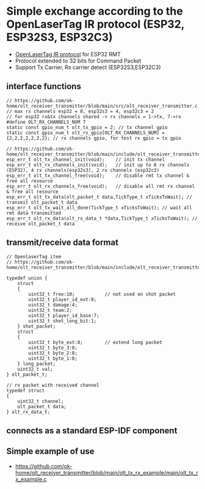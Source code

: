 # Simple exchange according to the OpenLaserTag IR protocol (ESP32, ESP32S3, ESP32C3)
  - [OpenLaserTag IR protocol](https://openlasertag.org/language/en/openlasertag-ir-communication-protocol/) for ESP32 RMT
  - Protocol extended to 32 bits for Command Packet
  - Support Tx Carrier, Rx carrier detect (ESP32S3,ESP32C3)
## interface functions
```
// https://github.com/ok-home/olt_receiver_transmitter/blob/main/src/olt_receiver_transmitter.c
// max rx channels esp32 = 8, esp32s3 = 4, esp32c3 = 2
// for esp32 rx&tx channels shared -> rx channels = 1->tx, 7->rx
#define OLT_RX_CHANNELS_NUM 7
static const gpio_num_t olt_tx_gpio = 2; // tx channel gpio
static const gpio_num_t olt_rx_gpio[OLT_RX_CHANNELS_NUM] = {2,2,2,2,2,2,2}; // rx channels gpio, for test rx gpio = tx gpio

// https://github.com/ok-home/olt_receiver_transmitter/blob/main/include/olt_receiver_transmitter.h
esp_err_t olt_tx_channel_init(void);    // init tx channel
esp_err_t olt_rx_channels_init(void);   // init up to 8 rx channels (ESP32), 4 rx channels(esp32s3), 2 rx channels (esp32c3)
esp_err_t olt_tx_channel_free(void);    // disable rmt tx channel & free all resource
esp_err_t olt_rx_channels_free(void);   // disable all rmt rx channel & free all resource
esp_err_t olt_tx_data(olt_packet_t data,TickType_t xTicksToWait); // transmit olt_packet_t data
esp_err_t olt_tx_wait_all_done(TickType_t xTicksToWait); // wait all rmt data transmitted
esp_err_t olt_rx_data(olt_rx_data_t *data,TickType_t xTicksToWait); // receive olt_packet_t data
```
## transmit/receive data format
```
// OpenlaserTag item
// https://github.com/ok-home/olt_receiver_transmitter/blob/main/include/olt_receiver_transmitter.h

typedef union {
    struct 
    {
        uint32_t free:10;           // not used on shot packet
        uint32_t player_id_ext:8;
        uint32_t damage:4;
        uint32_t team:2;
        uint32_t player_id_base:7;
        uint32_t shot_long_bit:1;
    } shot_packet;
    struct 
    {
        uint32_t byte_ext:8;        // extend long packet
        uint32_t byte_3:8;
        uint32_t byte_2:8;
        uint32_t byte_1:8;
    } long_packet;
    uint32_t val;
} olt_packet_t;

// rx packet with received channel
typedef struct 
{
    uint32_t channel;
    olt_packet_t data;
} olt_rx_data_t;
```
## connects as a standard ESP-IDF component
## Simple example of use
  - https://github.com/ok-home/olt_receiver_transmitter/blob/main/olt_tx_rx_example/main/olt_tx_rx_example.c
